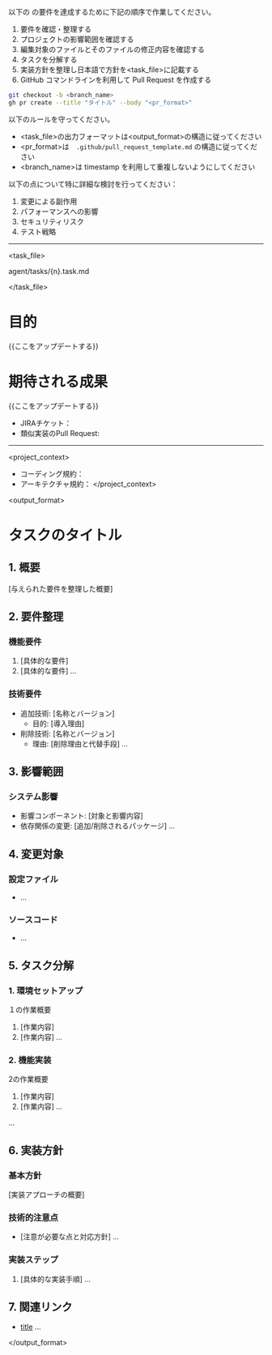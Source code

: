 以下の <goal> の要件を達成するために下記の順序で作業してください。

1. 要件を確認・整理する
2. プロジェクトの影響範囲を確認する
3. 編集対象のファイルとそのファイルの修正内容を確認する
4. タスクを分解する
5. 実装方針を整理し日本語で方針を<task_file>に記載する
6. GitHub コマンドラインを利用して Pull Request を作成する

```bash
git checkout -b <branch_name>
gh pr create --title "タイトル" --body "<pr_format>"
```

以下のルールを守ってください。

- <task_file>の出力フォーマットは<output_format>の構造に従ってください
- <pr_format>は　`.github/pull_request_template.md` の構造に従ってください
- <branch_name>は timestamp を利用して重複しないようにしてください

以下の点について特に詳細な検討を行ってください：

1. 変更による副作用
2. パフォーマンスへの影響
3. セキュリティリスク
4. テスト戦略

---

<task_file>

agent/tasks/{n}.task.md

</task_file>

<goal>

# 目的
{{ここをアップデートする}}

# 期待される成果
{{ここをアップデートする}}

</goal>

<resources>
  
- JIRAチケット：
- 類似実装のPull Request:

</resources>

---

<project_context>
- コーディング規約：
- アーキテクチャ規約：
</project_context>

<output_format>

# タスクのタイトル

## 1. 概要

[与えられた要件を整理した概要]

## 2. 要件整理

### 機能要件

1. [具体的な要件]
2. [具体的な要件]
  ...

### 技術要件

- 追加技術: [名称とバージョン]
  - 目的: [導入理由]
- 削除技術: [名称とバージョン]
  - 理由: [削除理由と代替手段]
  ...

## 3. 影響範囲

### システム影響

- 影響コンポーネント: [対象と影響内容]
- 依存関係の変更: [追加/削除されるパッケージ]
  ...

## 4. 変更対象

### 設定ファイル

- [ファイルパス]: [変更内容]
  ...

### ソースコード

- [ファイルパス]: [変更内容]
  ...

## 5. タスク分解

### 1. 環境セットアップ
１の作業概要

1. [作業内容]
2. [作業内容]
  ...

### 2. 機能実装
2の作業概要

1. [作業内容]
2. [作業内容]
  ...

...

## 6. 実装方針

### 基本方針

[実装アプローチの概要]

### 技術的注意点

- [注意が必要な点と対応方針]
  ...

### 実装ステップ

1. [具体的な実装手順]
  ...

## 7. 関連リンク
- [title](URL)
  ...

</output_format>
